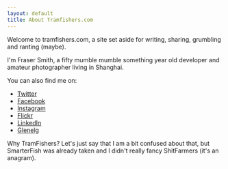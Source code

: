 ```yaml
---
layout: default
title: About Tramfishers.com
---
```


Welcome to tramfishers.com, a site set aside for writing, sharing, grumbling and ranting (maybe).

I'm Fraser Smith, a fifty mumble mumble something year old developer and amateur photographer living in Shanghai.

You can also find me on:

- [Twitter](https://twitter.com/frassmith)
- [Facebook](https://facebook.com/fras.smith)
- [Instagram](https://instagram.com/frassmith)
- [Flickr](https://flickr.com/frasshanghai)
- [LinkedIn](https://linkedin.com/in/frassmith)
- [Glenelg](https://glenelg.net)

Why TramFishers? Let's just say that I am a bit confused about that, but SmarterFish was already taken and I didn't really fancy ShitFarmers (it's an anagram).